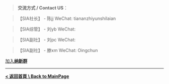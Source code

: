 > **交流方式 / Contact US**：

> 【SIA社长】 - 陈jj WeChat: tiananzhiyunshilaian

> 【SIA综管】 - 刘yb WeChat: 

> 【SIA副社】 - 刘pc WeChat: 

> 【SIA副社】 - 滕xm WeChat: Oingchun

[加入**纳新群**](/about/download.md)

---

[**< 返回首頁 \ Back to MainPage**](/#)